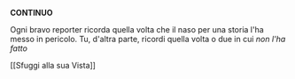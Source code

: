 **CONTINUO**

Ogni bravo reporter ricorda quella volta che il naso per una storia l'ha messo in pericolo. Tu, d'altra parte, ricordi quella volta o due in cui *non l'ha fatto*

[[Sfuggi alla sua Vista]]